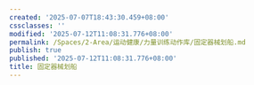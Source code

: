 ```yaml
---
created: '2025-07-07T18:43:30.459+08:00'
cssclasses: ''
modified: '2025-07-12T11:08:31.776+08:00'
permalink: /Spaces/2-Area/运动健康/力量训练动作库/固定器械划船.md
publish: true
published: '2025-07-12T11:08:31.776+08:00'
title: 固定器械划船
---
```

